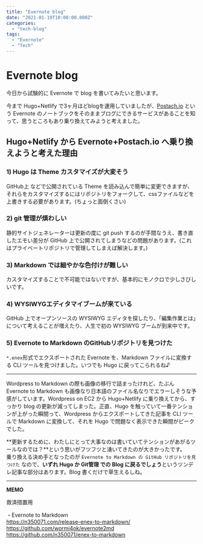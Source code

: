 ```yaml
---
title: "Evernote blog"
date: "2021-01-19T10:00:00.000Z"
categories: 
  - "tech-blog"
tags: 
  - "Evernote"
  - "Tech"
---
```


# Evernote blog

今日から試験的に Evernote で blog を書いてみたいと思います。  

今まで Hugo+Netlify で3ヶ月ほどblogを運用していましたが、[Postach.io](https://postach.io/) という Evernote のノートブックをそのままブログにできるサービスがあることを知って、思うところもあり乗り換えてみようと考えました。

## Hugo+Netlify から Evernote+Postach.io へ乗り換えようと考えた理由

### 1) Hugo は Theme カスタマイズが大変そう

GitHub上 などで公開されている Theme を読み込んで簡単に変更できますが、それらをカスタマイズするにはリポジトリをフォークして、cssファイルなどを上書きする必要があります。(ちょっと面倒くさい)

### 2) git 管理が煩わしい

静的サイトジェネレーターは更新の度に git push するのが手間なうえ、書き直したエモい差分が GitHub 上で公開されてしまうなどの問題があります。(これはプライベートリポジトリで管理してしまえば解決します。)

### 3) Markdown では細やかな色付けが難しい

カスタマイズすることで不可能ではないですが、基本的にモノクロで少しさびしいです。

### 4) WYSIWYGエディタマイブームが来ている

GitHub 上でオープンソースの WYSIWYG エディタを探したり、「編集作業とは」について考えることが増えたり、人生で初の WYSIWYG ブームが到来中です。

### 5) Evernote to Markdown のGitHubリポジトリを見つけた

`*.enex`形式でエクスポートされた Evernote を、Markdown ファイルに変換する CLI ツールを見つけました。いつでも Hugo に戻ってこられるね♪

---

Wordpress to Markdown の際も画像の移行で詰まったけれど、たぶん Evernote to Markdown も画像なり日本語のファイル名なりでエラーしそうな予感がしています。Wordpress on EC2 から Hugo+Netlify に乗り換えてから、すっかり blog の更新が減ってしまった。正直、Hugo を触っていて一番テンションが上がった瞬間って、Wordpress からエクスポートしてきた記事を CLI ツールで Markdown に変換して、それを Hugo で問題なく表示できた瞬間がピークでした。  
  
**更新するために、わたしにとって大事なのは書いていてテンションがあがるツールなのでは？**という思いがフツフツと湧いてきたのが大きかったです。  
乗り換える決め手となったのが `Evernote to Markdown の GitHub リポジトリを見つけた` なので、**いずれ Hugo か Git管理 での Blog に戻るでしょう**というツンデレ記事な部分はあります。Blog 書くだけで草生えるしね。

---

**MEMO**

救済措置用  

・Evernote to Markdown  
https://n350071.com/release-enex-to-markdown/  
https://github.com/wormi4ok/evernote2md  
https://github.com/n350071/enex-to-markdown  
